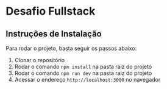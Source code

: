 # Desafio Fullstack


## Instruções de Instalação

Para rodar o projeto, basta seguir os passos abaixo:

1. Clonar o repositório
2. Rodar o comando `npm install` na pasta raiz do projeto
3. Rodar o comando `npm run dev` na pasta raiz do projeto
4. Acessar o endereço `http://localhost:3000` no navegador
